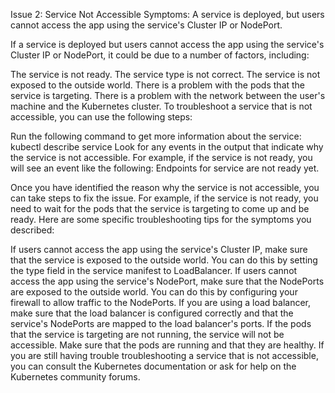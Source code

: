 Issue 2: Service Not Accessible
Symptoms: A service is deployed, but users cannot access the app using the service's Cluster IP or NodePort.


If a service is deployed but users cannot access the app using the service's Cluster IP or NodePort, it could be due to a number of factors, including:

The service is not ready.
The service type is not correct.
The service is not exposed to the outside world.
There is a problem with the pods that the service is targeting.
There is a problem with the network between the user's machine and the Kubernetes cluster.
To troubleshoot a service that is not accessible, you can use the following steps:

Run the following command to get more information about the service:
kubectl describe service <service-name>
Look for any events in the output that indicate why the service is not accessible. For example, if the service is not ready, you will see an event like the following:
Endpoints for service <service-name> are not ready yet.

Once you have identified the reason why the service is not accessible, you can take steps to fix the issue. For example, if the service is not ready, you need to wait for the pods that the service is targeting to come up and be ready.
Here are some specific troubleshooting tips for the symptoms you described:

If users cannot access the app using the service's Cluster IP, make sure that the service is exposed to the outside world. You can do this by setting the type field in the service manifest to LoadBalancer.
If users cannot access the app using the service's NodePort, make sure that the NodePorts are exposed to the outside world. You can do this by configuring your firewall to allow traffic to the NodePorts.
If you are using a load balancer, make sure that the load balancer is configured correctly and that the service's NodePorts are mapped to the load balancer's ports.
If the pods that the service is targeting are not running, the service will not be accessible. Make sure that the pods are running and that they are healthy.
If you are still having trouble troubleshooting a service that is not accessible, you can consult the Kubernetes documentation or ask for help on the Kubernetes community forums.